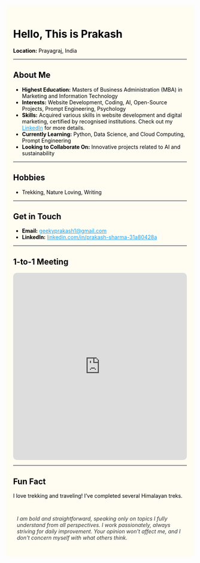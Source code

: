 <html lang="en">
<head>
    <meta charset="UTF-8">
    <meta name="viewport" content="width=device-width, initial-scale=1.0">
    <title>Prakash Sharma</title>
    <style>
        .container {
            display: flex;
            flex-direction: column;
            align-items: center;
            background-color: #FFFCF2; /* Page background color */
            color: #000;
            padding: 20px;
            border-radius: 10px;
            position: relative;
        }
        .content {
            max-width: 800px;
            width: 100%;
        }
        .booking-button {
            position: fixed;
            right: 30px;
            bottom: 30px;
        }
        .quote {
            font-style: italic;
            color: #333; /* Dark gray for contrast */
            margin-top: 20px;
            padding: 10px;
            background-color: #FFFCF2; /* Same as page background color */
        }
        iframe {
            width: 100%;
            height: 500px; /* Adjust height as needed */
            border: none;
            border-radius: 10px;
        }
    </style>
</head>
<body>
    <div class="container">
        <div class="content">
            <h1>Hello, This is Prakash</h1>
            <p><strong>Location:</strong> Prayagraj, India</p>
            <hr>
            <h2>About Me</h2>
            <ul>
                <li><strong>Highest Education:</strong> Masters of Business Administration (MBA) in Marketing and Information Technology</li>
                <li><strong>Interests:</strong> Website Development, Coding, AI, Open-Source Projects, Prompt Engineering, Psychology</li>
                <li><strong>Skills:</strong> Acquired various skills in website development and digital marketing, certified by recognised institutions. Check out my <a href="https://in.linkedin.com/in/prakash-sharma-31a80428a?original_referer=https%3A%2F%2Fwww.google.com%2F" style="color: #1DA1F2;">LinkedIn</a> for more details.</li>
                <li><strong>Currently Learning:</strong> Python, Data Science, and Cloud Computing, Prompt Engineering</li>
                <li><strong>Looking to Collaborate On:</strong> Innovative projects related to AI and sustainability</li>
            </ul>
            <hr>
            <h2>Hobbies</h2>
            <ul>
                <li>Trekking, Nature Loving, Writing</li>
            </ul>
            <hr>
            <h2>Get in Touch</h2>
            <ul>
                <li><strong>Email:</strong> <a href="mailto:geekyprakash1@gmail.com" style="color: #1DA1F2;">geekyprakash1@gmail.com</a></li>
                <li><strong>LinkedIn:</strong> <a href="https://in.linkedin.com/in/prakash-sharma-31a80428a?original_referer=https%3A%2F%2Fwww.google.com%2F" style="color: #1DA1F2;">linkedin.com/in/prakash-sharma-31a80428a</a></li>
            </ul>
            <hr>
            <h2>1-to-1 Meeting</h2>
            <!-- Embed code for your meeting scheduling tool -->
            <iframe src="https://calendly.com/your-username/30min" frameborder="0"></iframe>
            <hr>
            <h2>Fun Fact</h2>
            <p>I love trekking and traveling! I’ve completed several Himalayan treks.</p>
            <div class="quote">
                <p>I am bold and straightforward, speaking only on topics I fully understand from all perspectives. I work passionately, always striving for daily improvement. Your opinion won't affect me, and I don't concern myself with what others think.</p>
            </div>
        </div>
        <div class="booking-button">
            <script
                src="https://topmate-embed.s3.ap-south-1.amazonaws.com/v1/topmate-embed.js"
                user-profile="https://topmate.io/embed/profile/prakash_sharma?theme=D5534D"
                btn-style='{"backgroundColor":"#003366","color":"#fff","border":"1px solid #003366"}'
                embed-version="v1"
                button-text="Let's Connect"
                position-right="30px"
                position-bottom="30px"
                custom-padding="0px"
                custom-font-size="16px"
                custom-font-weight="500"
                custom-width="200px"
                async=""
                defer=""
            ></script>
        </div>
    </div>
</body>
</html>
